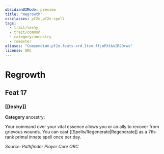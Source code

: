 ```yaml
---
obsidianUIMode: preview
title: "Regrowth"
cssclasses: pf2e,pf2e-spell
tags:
  - trait/leshy
  - trait/common
  - category/ancestry
  - remaster
aliases: "Compendium.pf2e.feats-srd.Item.ffjoPXtAoIR2Drwe"
license: ORC
---
```

# Regrowth
## Feat 17
### [[leshy]]

**Category** ancestry; 




Your command over your vital essence allows you or an ally to recover from grievous wounds. You can cast [[Spells/Regenerate|Regenerate]] as a 7th-rank primal innate spell once per day.

*Source: Pathfinder Player Core*
*ORC*